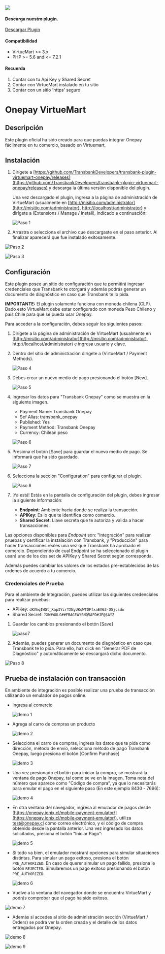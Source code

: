 
<div class="data-menu-side-right">
  <div class="btn-side-right"><span><img src="/images/navbar.png"></span></div>
  <div class="block-cantainer">
    <h4>Descarga nuestro plugin.</h4>
    <a class="td_btn-more" target="_blank" href="https://github.com/TransbankDevelopers/transbank-plugin-virtuemart-onepay/releases/latest">Descargar Plugin</a>
    <br>
    <h4>Compatibilidad</h4>
    <ul>
      <li>VirtueMart >= 3.x</li>
      <li>PHP >= 5.6 and <= 7.2.1</li>
    </ul>
    <h4>Recuerda</h4>
    <ol>
      <li>Contar con tu Api Key y Shared Secret</li>
      <li>Contar con VirtueMart instalado en tu sitio</li>
      <li>Contar con un sitio 'https' seguro</li>
    </ol>
  </div>
</div>

<h1 class="toc-ignore">Onepay VirtueMart</h1>
<h1 style="display: none;">Onepay</h1>

## Descripción

Este plugin oficial ha sido creado para que puedas integrar Onepay fácilmente en tu comercio, basado en Virtuemart.

## Instalación

1. Dirígete a [https://github.com/TransbankDevelopers/transbank-plugin-virtuemart-onepay/releases](https://github.com/TransbankDevelopers/transbank-plugin-virtuemart-onepay/releases) y descarga la última versión disponible del plugin.

    Una vez descargado el plugin, ingresa a la página de administración de VirtueMart (usualmente en [http://misitio.com/administrator](http://misitio.com/administrator), [http://localhost/administrator](http://localhost/administrator)) y dirígete a (Extensions / Manage / Install), indicado a continuación:

    ![Paso 1](/images/plug/virtue/onepay/paso1.png)

2. Arrastra o selecciona el archivo que descargaste en el paso anterior. Al finalizar aparecerá que fue instalado exitosamente.

  ![Paso 2](/images/plug/virtue/onepay/paso2.png)

  ![Paso 3](/images/plug/virtue/onepay/paso3.png)

## Configuración

Este plugin posee un sitio de configuración que te permitirá ingresar credenciales que Transbank te otorgará y además podrás generar un documento de diagnóstico en caso que Transbank te lo pida.

**IMPORTANTE:** El plugin solamente funciona con moneda chilena (CLP). Dado esto VirtueMart debe estar configurado con moneda Peso Chileno y país Chile para que se pueda usar Onepay.

Para acceder a la configuración, debes seguir los siguientes pasos:

1. Dirígete a la página de administración de VirtueMart (usualmente en [http://misitio.com/administrator](http://misitio.com/administrator), [http://localhost/administrator](http://localhost/administrator)) e ingresa usuario y clave.

2. Dentro del sitio de administración dirígete a (VirtueMart / Payment Methods).

   ![Paso 4](/images/plug/virtue/onepay/paso4.png)

3. Debes crear un nuevo medio de pago presionando el botón [New].

   ![Paso 5](/images/plug/virtue/onepay/paso5.png)

4. Ingresar los datos para "Transbank Onepay" como se muestra en la siguiente imagen.

    * Payment Name: Transbank Onepay
    * Sef Alias: transbank_onepay
    * Published: Yes
    * Payment Method: Transbank Onepay
    * Currency: Chilean peso

   ![Paso 6](/images/plug/virtue/onepay/paso6.png)

5. Presiona el botón [Save] para guardar el nuevo medio de pago. Se informará que ha sido guardado.

    ![Paso 7](/images/plug/virtue/onepay/paso7.png)

6. Selecciona la sección "Configuration" para configurar el plugin.

   ![Paso 8](/images/plug/virtue/onepay/paso8.png)

7. ¡Ya está! Estás en la pantalla de configuración del plugin, debes ingresar la siguiente información:

   * **Endpoint**: Ambiente hacia donde se realiza la transacción.
   * **APIKey**: Es lo que te identifica como comercio.
   * **Shared Secret**: Llave secreta que te autoriza y valida a hacer transacciones.

  Las opciones disponibles para _Endpoint_ son: "Integración" para realizar pruebas y certificar la instalación con Transbank, y "Producción" para hacer transacciones reales una vez que Transbank ha aprobado el comercio. Dependiendo de cual Endpoint se ha seleccionado el plugin usará uno de los dos set de APIKey y Shared Secret según corresponda.

  Además puedes cambiar los valores de los estados pre-establecidos de las ordenes de acuerdo a tu comercio.

### Credenciales de Prueba

Para el ambiente de Integración, puedes utilizar las siguientes credenciales para realizar pruebas:

* APIKey: `dKVhq1WGt_XapIYirTXNyUKoWTDFfxaEV63-O5jcsdw`
* Shared Secret: `?XW#WOLG##FBAGEAYSNQ5APD#JF@$AYZ`

1. Guardar los cambios presionando el botón [Save]

   ![paso7](/images/plug/virtue/onepay/paso7.png)

2. Además, puedes generar un documento de diagnóstico en caso que Transbank te lo pida. Para ello, haz click en "Generar PDF de Diagnóstico" y automáticamente se descargará dicho documento.

  ![Paso 8](/images/plug/virtue/onepay/paso8.png)

## Prueba de instalación con transacción

En ambiente de integración es posible realizar una prueba de transacción utilizando un emulador de pagos online.

* Ingresa al comercio

  ![demo 1](/images/plug/virtue/onepay/demo1.png)

* Agrega al carro de compras un producto

  ![demo 2](/images/plug/virtue/onepay/demo2.png)

* Selecciona el carro de compras, ingresa los datos que te pida como dirección, método de envío, selecciona método de pago Transbank Onepay, luego presiona el botón [Confirm Purchase]

  ![demo 3](/images/plug/virtue/onepay/demo3.png)

* Una vez presionado el botón para iniciar la compra, se mostrará la ventana de pago Onepay, tal como se ve en la imagen. Toma nota del número que aparece como "Código de compra", ya que lo necesitarás para emular el pago en el siguiente paso (En este ejemplo 8430 - 7696):

  ![demo 4](/images/plug/virtue/onepay/demo4.png)

* En otra ventana del navegador, ingresa al emulador de pagos desde [https://onepay.ionix.cl/mobile-payment-emulator/](https://onepay.ionix.cl/mobile-payment-emulator/), utiliza test@onepay.cl como correo electrónico, y el código de compra obtenido desde la pantalla anterior. Una vez ingresado los datos solicitados, presiona el botón "Iniciar Pago":

  ![demo 5](/images/plug/virtue/onepay/demo5.png)

* Si todo va bien, el emulador mostrará opciones para simular situaciones distintas. Para simular un pago exitoso, presiona el botón `PRE_AUTHORIZED`. En caso de querer simular un pago fallido, presiona le botón `REJECTED`. Simularemos un pago exitoso presionando el botón `PRE_AUTHORIZED`.

  ![demo 6](/images/plug/virtue/onepay/demo6.png)

* Vuelve a la ventana del navegador donde se encuentra VirtueMart y podrás comprobar que el pago ha sido exitoso.

 ![demo 7](/images/plug/virtue/onepay/demo7.png)

* Además si accedes al sitio de administración sección (VirtueMart / Orders) se podrá ver la orden creada y el detalle de los datos entregados por Onepay.

 ![demo 8](/images/plug/virtue/onepay/demo8.png)

 ![demo 9](/images/plug/virtue/onepay/demo9.png)
